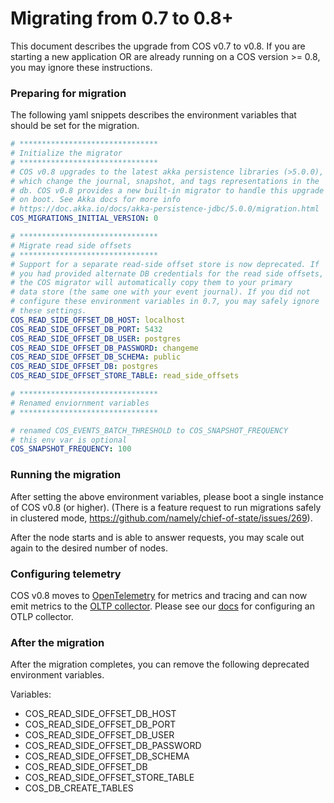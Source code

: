 # Migrating from 0.7 to 0.8+

This document describes the upgrade from COS v0.7 to v0.8. If you are starting
a new application OR are already running on a COS version >= 0.8, you may
ignore these instructions.
### Preparing for migration

The following yaml snippets describes the environment variables that should be
set for the migration.

```yaml
# *******************************
# Initialize the migrator
# *******************************
# COS v0.8 upgrades to the latest akka persistence libraries (>5.0.0),
# which change the journal, snapshot, and tags representations in the
# db. COS v0.8 provides a new built-in migrator to handle this upgrade
# on boot. See Akka docs for more info
# https://doc.akka.io/docs/akka-persistence-jdbc/5.0.0/migration.html
COS_MIGRATIONS_INITIAL_VERSION: 0

# *******************************
# Migrate read side offsets
# *******************************
# Support for a separate read-side offset store is now deprecated. If
# you had provided alternate DB credentials for the read side offsets,
# the COS migrator will automatically copy them to your primary
# data store (the same one with your event journal). If you did not
# configure these environment variables in 0.7, you may safely ignore
# these settings.
COS_READ_SIDE_OFFSET_DB_HOST: localhost
COS_READ_SIDE_OFFSET_DB_PORT: 5432
COS_READ_SIDE_OFFSET_DB_USER: postgres
COS_READ_SIDE_OFFSET_DB_PASSWORD: changeme
COS_READ_SIDE_OFFSET_DB_SCHEMA: public
COS_READ_SIDE_OFFSET_DB: postgres
COS_READ_SIDE_OFFSET_STORE_TABLE: read_side_offsets

# *******************************
# Renamed enviornment variables
# *******************************

# renamed COS_EVENTS_BATCH_THRESHOLD to COS_SNAPSHOT_FREQUENCY
# this env var is optional
COS_SNAPSHOT_FREQUENCY: 100
```

### Running the migration

After setting the above environment variables, please boot a single instance
of COS v0.8 (or higher). (There is a feature request to run migrations safely
in clustered mode, https://github.com/namely/chief-of-state/issues/269).

After the node starts and is able to answer requests, you may scale out again
to the desired number of nodes.

### Configuring telemetry

COS v0.8 moves to [OpenTelemetry](https://opentelemetry.io/) for metrics and
tracing and can now emit metrics to the [OLTP collector](https://github.com/open-telemetry/opentelemetry-collector/blob/main/exporter/README.md).
Please see our [docs](https://github.com/namely/chief-of-state/blob/master/docs/configuration.md#telemetry-configuration) for configuring an OTLP collector.

### After the migration

After the migration completes, you can remove the following deprecated
environment variables.

Variables:
- COS_READ_SIDE_OFFSET_DB_HOST
- COS_READ_SIDE_OFFSET_DB_PORT
- COS_READ_SIDE_OFFSET_DB_USER
- COS_READ_SIDE_OFFSET_DB_PASSWORD
- COS_READ_SIDE_OFFSET_DB_SCHEMA
- COS_READ_SIDE_OFFSET_DB
- COS_READ_SIDE_OFFSET_STORE_TABLE
- COS_DB_CREATE_TABLES
